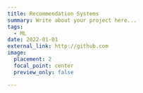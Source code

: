 ```yaml
---
title: Recommendation Systems
summary: Write about your project here...
tags:
  - ML
date: 2022-01-01
external_link: http://github.com
image:
  placement: 2
  focal_point: center
  preview_only: false

---
```

